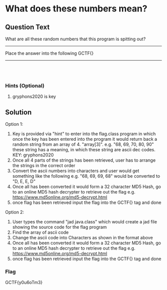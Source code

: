 # What does these numbers mean?

## Question Text
What are all these random numbers that this program is spitting out?
<hr>
Place the answer into the following GCTF{}
<hr>
<br><br>

### Hints (Optional)
1. gryphons2020 is key

## Solution
Option 1:
1) Key is provided via "hint" to enter into the flag.class program in which once the key has been entered into the program it would return back a random string from an array of 4. "array[3]". 
e.g. "68, 69, 70, 80, 90" these string has a meaning, in which these string are ascii dec codes.
KEY: gryphons2020
2) Once all 4 parts of the strings has been retrieved, user has to arrange the strings in the correct order
3) Convert the ascii numbers into characters and user would get something like the following
e.g. "68, 69, 69, 68" would be converted to "D, E, E, D"
4) Once all has been converted it would form a 32 character MD5 Hash, go to an online MD5 hash decrypter to retrieve out the flag
e.g. https://www.md5online.org/md5-decrypt.html
5) once flag has been retrieved input the flag into the GCTF{} tag and done

Option 2:
1) User types the command "jad java.class" which would create a jad file showing the source code for the flag program
2) Find the array of ascii code
3) Change the ascii code into Characters as shown in the format above
4) Once all has been converted it would form a 32 character MD5 Hash, go to an online MD5 hash decrypter to retrieve out the flag
e.g. https://www.md5online.org/md5-decrypt.html
5) once flag has been retrieved input the flag into the GCTF{} tag and done



### Flag
 GCTF{y0u6oTm3}
